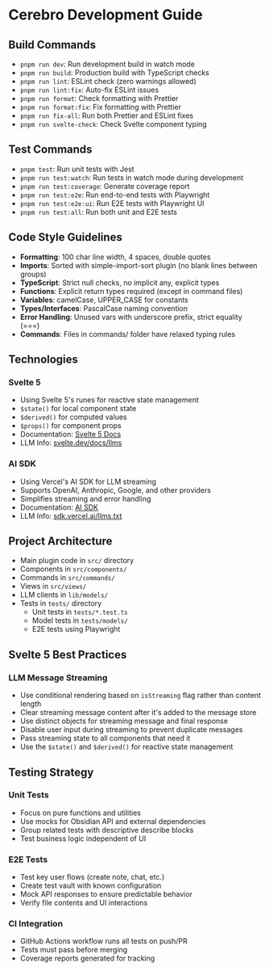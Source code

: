 # Cerebro Development Guide

## Build Commands

- `pnpm run dev`: Run development build in watch mode
- `pnpm run build`: Production build with TypeScript checks
- `pnpm run lint`: ESLint check (zero warnings allowed)
- `pnpm run lint:fix`: Auto-fix ESLint issues
- `pnpm run format`: Check formatting with Prettier
- `pnpm run format:fix`: Fix formatting with Prettier
- `pnpm run fix-all`: Run both Prettier and ESLint fixes
- `pnpm run svelte-check`: Check Svelte component typing

## Test Commands

- `pnpm test`: Run unit tests with Jest
- `pnpm run test:watch`: Run tests in watch mode during development
- `pnpm run test:coverage`: Generate coverage report
- `pnpm run test:e2e`: Run end-to-end tests with Playwright
- `pnpm run test:e2e:ui`: Run E2E tests with Playwright UI
- `pnpm run test:all`: Run both unit and E2E tests

## Code Style Guidelines

- **Formatting**: 100 char line width, 4 spaces, double quotes
- **Imports**: Sorted with simple-import-sort plugin (no blank lines between groups)
- **TypeScript**: Strict null checks, no implicit any, explicit types
- **Functions**: Explicit return types required (except in command files)
- **Variables**: camelCase, UPPER_CASE for constants
- **Types/Interfaces**: PascalCase naming convention
- **Error Handling**: Unused vars with underscore prefix, strict equality (===)
- **Commands**: Files in commands/ folder have relaxed typing rules

## Technologies

### Svelte 5

- Using Svelte 5's runes for reactive state management
- `$state()` for local component state
- `$derived()` for computed values
- `$props()` for component props
- Documentation: [Svelte 5 Docs](https://svelte.dev/docs/runes)
- LLM Info: [svelte.dev/docs/llms](https://svelte.dev/docs/llms.txt)

### AI SDK

- Using Vercel's AI SDK for LLM streaming
- Supports OpenAI, Anthropic, Google, and other providers
- Simplifies streaming and error handling
- Documentation: [AI SDK](https://sdk.vercel.ai/)
- LLM Info: [sdk.vercel.ai/llms.txt](https://sdk.vercel.ai/llms.txt)

## Project Architecture

- Main plugin code in `src/` directory
- Components in `src/components/`
- Commands in `src/commands/`
- Views in `src/views/`
- LLM clients in `lib/models/`
- Tests in `tests/` directory
    - Unit tests in `tests/*.test.ts`
    - Model tests in `tests/models/`
    - E2E tests using Playwright

## Svelte 5 Best Practices

### LLM Message Streaming

- Use conditional rendering based on `isStreaming` flag rather than content length
- Clear streaming message content after it's added to the message store
- Use distinct objects for streaming message and final response
- Disable user input during streaming to prevent duplicate messages
- Pass streaming state to all components that need it
- Use the `$state()` and `$derived()` for reactive state management

## Testing Strategy

### Unit Tests

- Focus on pure functions and utilities
- Use mocks for Obsidian API and external dependencies
- Group related tests with descriptive describe blocks
- Test business logic independent of UI

### E2E Tests

- Test key user flows (create note, chat, etc.)
- Create test vault with known configuration
- Mock API responses to ensure predictable behavior
- Verify file contents and UI interactions

### CI Integration

- GitHub Actions workflow runs all tests on push/PR
- Tests must pass before merging
- Coverage reports generated for tracking
